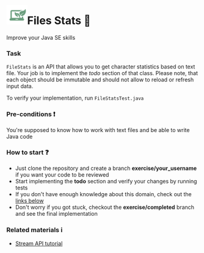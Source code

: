# <img src="https://raw.githubusercontent.com/bobocode-projects/resources/master/image/logo_transparent_background.png" height=50/>Files Stats :muscle:
Improve your Java SE skills
### Task
`FileStats` is an API that allows you to get character statistics based on text file. Your job is to 
implement the *todo* section of that class. Please note, that each object should be immutable and should not allow to 
reload or refresh input data.
  
To verify your implementation, run `FileStatsTest.java`
 
### Pre-conditions :heavy_exclamation_mark:
You're supposed to know how to work with text files and be able to write Java code

### How to start :question:
* Just clone the repository and create a branch **exercise/your_username** if you want your code to be reviewed
* Start implementing the **todo** section and verify your changes by running tests
* If you don't have enough knowledge about this domain, check out the [links below](#related-materials-information_source)
* Don't worry if you got stuck, checkout the **exercise/completed** branch and see the final implementation
 
### Related materials :information_source:
 * [Stream API tutorial](https://github.com/bobocode-projects/java-functional-features-tutorial/tree/master/stream-api)


